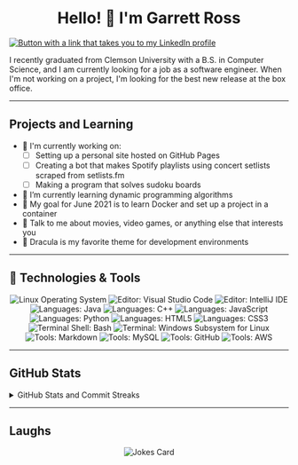 <!-- Place to put a header image --->
<!-- <h1 align=center><image src=""/></h1> -->

<h1 style="text-align: center">Hello! 👋 I'm Garrett Ross</h1>

<p>
    <a href="https://linkedin.com/in/gmross20">
        <img src="https://img.shields.io/badge/LinkedIn-informational?style=for-the-badge&logo=linkedin&logoColor=f8f8f2&labelColor=0e76a8&color=0e76a8" alt="Button with a link that takes you to my LinkedIn profile"/>
    </a>
</p>

I recently graduated from Clemson University with a B.S. in Computer Science, and I am currently looking for a job as a software engineer. When I'm not working on a project, I'm looking for the best new release at the box office.

---

## Projects and Learning

- 🔭 I'm currently working on:
  - [ ] Setting up a personal site hosted on GitHub Pages
  - [ ] Creating a bot that makes Spotify playlists using concert setlists scraped from setlists.fm
  - [ ] Making a program that solves sudoku boards
- 🌱 I’m currently learning dynamic programming algorithms
- 🥅 My goal for June 2021 is to learn Docker and set up a project in a container
- 💬 Talk to me about movies, video games, or anything else that interests you
- 🦇 Dracula is my favorite theme for development environments

---

## 🔧 Technologies & Tools
<!-- Badges from Shields.io showing languages, tools, and frameworks -->
<p align="center">
    <img src="https://img.shields.io/badge/OS-Linux-informational?style=for-the-badge&logo=linux&logoColor=f8f8f2&labelColor=282a36&color=bd93f9" alt="Linux Operating System"/>
    <img src="https://img.shields.io/badge/VS_Code-informational?style=for-the-badge&logo=visual-studio-code&logoColor=f8f8f2&labelColor=282a36&color=bd93f9" alt="Editor: Visual Studio Code"/>
    <img src="https://img.shields.io/badge/IntelliJ-informational?style=for-the-badge&logo=intellij-idea&logoColor=f8f8f2&labelColor=282a36&color=bd93f9" alt="Editor: IntelliJ IDE"/>
    <img src="https://img.shields.io/badge/Java-informational?style=for-the-badge&logo=java&logoColor=f8f8f2&labelColor=282a36&color=bd93f9" alt="Languages: Java"/>
    <img src="https://img.shields.io/badge/C++-informational?style=for-the-badge&logo=c%2B%2B&logoColor=f8f8f2&labelColor=282a36&color=bd93f9" alt="Languages: C++"/>
    <img src="https://img.shields.io/badge/JavaScript-informational?style=for-the-badge&logo=javascript&logoColor=f8f8f2&labelColor=282a36&color=bd93f9" alt="Languages: JavaScript"/>
    <img src="https://img.shields.io/badge/Python-informational?style=for-the-badge&logo=python&logoColor=f8f8f2&labelColor=282a36&color=bd93f9" alt="Languages: Python"/>
    <img src="https://img.shields.io/badge/HTML-informational?style=for-the-badge&logo=html5&logoColor=f8f8f2&labelColor=282a36&color=bd93f9" alt="Languages: HTML5"/>
    <img src="https://img.shields.io/badge/CSS-informational?style=for-the-badge&logo=css3&logoColor=f8f8f2&labelColor=282a36&color=bd93f9" alt="Languages: CSS3"/>
    <img src="https://img.shields.io/badge/Shell-Bash-informational?style=for-the-badge&logo=gnu-bash&logoColor=f8f8f2&labelColor=282a36&color=bd93f9" alt="Terminal Shell: Bash"/>
    <img src="https://img.shields.io/badge/Terminal-WSL-informational?style=for-the-badge&logo=windows-terminal&logoColor=f8f8f2&labelColor=282a36&color=bd93f9" alt="Terminal: Windows Subsystem for Linux"/>
    <img src="https://img.shields.io/badge/Markdown-informational?style=for-the-badge&logo=markdown&logoColor=f8f8f2&labelColor=282a36&color=bd93f9" alt="Tools: Markdown"/>
    <img src="https://img.shields.io/badge/Tools-MySQL-informational?style=for-the-badge&logo=mysql&logoColor=f8f8f2&labelColor=282a36&color=bd93f9" alt="Tools: MySQL"/>
    <img src="https://img.shields.io/badge/Tools-GitHub-informational?style=for-the-badge&logo=github&logoColor=f8f8f2&labelColor=282a36&color=bd93f9" alt="Tools: GitHub"/>
    <img src="https://img.shields.io/badge/Tools-AWS-informational?style=for-the-badge&logo=amazon-aws&logoColor=f8f8f2&labelColor=282a36&color=bd93f9" alt="Tools: AWS"/>
</p>

---

## GitHub Stats
<!-- Different style cards that pull GitHub activity stats -->
<details>
<summary>GitHub Stats and Commit Streaks</summary>
    <p align="center" markdown=1>
        <img src="https://github-readme-stats.vercel.app/api/top-langs/?username=gmross&theme=dracula" alt="Top Public Repo Languages Graph"/>
        <img src="https://github-readme-stats.vercel.app/api?username=gmross&show_icons=true&theme=dracula&count_private=true" alt="GitHub Public Commit Stats">
        <img src="https://github-readme-streak-stats.herokuapp.com/?user=gmross&theme=dracula" alt="GitHub Commit Streak"/>
    </p>
</details>

---

## Laughs

<div align="center" markdown=1>

![Jokes Card](https://readme-jokes.vercel.app/api?theme=dracula)

</div>

<!-- Links to social media/contacts --->

[GitHub]: https://github.com/gmross
[LinkedIn]: https://linkedin.com/in/gmross20

<!-- Resources -->
<!-- Icons: https://simpleicons.org/ -->
<!-- Shields: https://shields.io/ -->
<!-- GitHub Stats: https://github.com/anuraghazra/github-readme-stats -->
<!-- Top Languages card: https://github.com/anuraghazra/github-readme-stats#top-languages-card -->
<!-- GitHub Stats with streaks: https://github.com/DenverCoder1/github-readme-streak-stats/ -->
<!-- Awesome GitHub Profile README: https://github.com/abhisheknaiidu/awesome-github-profile-readme -->
<!-- Dracula theme: https://github.com/dracula/dracula-theme -->

